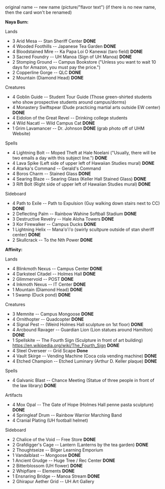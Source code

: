 original name -- new name (picture/"flavor text") (if there is no new name, then the card won't be renamed)

**Naya Burn:**

Lands
- 3 Arid Mesa -- Stan Sheriff Center **DONE**
- 4 Wooded Foothills -- Japanese Tea Garden **DONE**
- 4 Bloodstained Mire -- Ka Papa Loi O Kanewai (taro field) **DONE**
- 3 Sacred Foundry -- UH Manoa (Sign of UH Manoa) **DONE**
- 2 Stomping Ground -- Campus Bookstore ("Unless you want to wait 10 days for Amazon, you must pay the price.")
- 2 Copperline Gorge -- QLC **DONE**
- 2 Mountain (Diamond Head) **DONE**

Creatures
- 4 Goblin Guide -- Student Tour Guide (Those green-shirted students who show prospective students around campus/dorms)
- 4 Monastery Swiftspear (Dude practicing martial arts outside EW center) **DONE**
- 4 Eidolon of the Great Revel -- Drinking college students
- 4 Wild Nacatl -- Wild Campus Cat **DONE**
- 1 Grim Lavamancer -- Dr. Johnson **DONE** (grab photo off of UHM Website)

Spells
- 4 Lightning Bolt -- Moped Theft at Hale Noelani ("Usually, there will be two emails a day with this subject line.") **DONE**
- 4 Lava Spike (Left side of upper left of Hawaiian Studies mural) **DONE**
- 4 Atarka's Command -- Gerald's Command
- 4 Boros Charm -- Stained Glass **DONE**
- 4 Searing Blaze -- Searing Glass (Keller Hall Stained Glass) **DONE**
- 3 Rift Bolt (Right side of upper left of Hawaiian Studies mural) **DONE**

Sideboard
- 4 Path to Exile -- Path to Expulsion (Guy walking down stairs next to CC) **DONE**
- 2 Deflecting Palm -- Rainbow Wahine Softball Stadium **DONE**
- 3 Destructive Revelry -- Hale Aloha Towers **DONE**
- 3 Kor Firewalker -- Campus Ducks **DONE**
- 1 Lightning Helix -- Mana'o'i'o (swirly scultpure outside of stan sheriff center) **DONE**
- 2 Skullcrack -- To the Nth Power **DONE**

**Affinity:**

Lands
- 4 Blinkmoth Nexus -- Campus Center **DONE**
- 4 Darksteel Citadel -- Holmes Hall **DONE**
- 2 Glimmervoid -- POST **DONE**
- 4 Inkmoth Nexus -- IT Center **DONE**
- 1 Mountain (Diamond Head) **DONE**
- 1 Swamp (Duck pond) **DONE**

Creatures
- 3 Memnite -- Campus Mongoose **DONE**
- 4 Ornithopter -- Quadcopter **DONE**
- 4 Signal Pest -- (Weird Holmes Hall sculpture on 1st floor) **DONE**
- 4 Arcbound Ravager -- Guardian Lion  (Lion statues around Hamilton) **DONE**
- 1 Spellskite -- The Fourth Sign (Sculpture in front of art building) https://en.wikipedia.org/wiki/The_Fourth_Sign **DONE**
- 4 Steel Overseer -- Grid Scape **Done**
- 4 Vault Skirge -- Vending Machine (Coca cola vending machine) **DONE**
- 4 Etched Champion -- Etched Luminary (Arthur D. Keller plaque) **DONE** 

Spells
- 4 Galvanic Blast -- Chance Meeting (Statue of three people in front of the law library) **DONE**

Artifacts
- 4 Mox Opal -- The Gate of Hope (Holmes Hall penne pasta sculpture) **DONE**
- 4 Springleaf Drum -- Rainbow Warrior Marching Band
- 4 Cranial Plating (UH football helmet)

Sideboard
- 2 Chalice of the Void -- Free Store **DONE**
- 2 Grafdigger's Cage -- Lantern (Lanterns by the tea garden) **DONE**
- 2 Thoughtseize -- Bilger Learning Emporium
- 1 Vandalblast -- Mongoose **DONE**
- 1 Ancient Grudge -- Huge Tree / Rec Center **DONE**
- 2 Bitterblossom (UH flower) **DONE**
- 2 Whipflare -- Elements **DONE**
- 1 Ensnaring Bridge -- Manoa Stream **DONE**
- 2 Ghirapur Aether Grid -- UH Art Gallery
